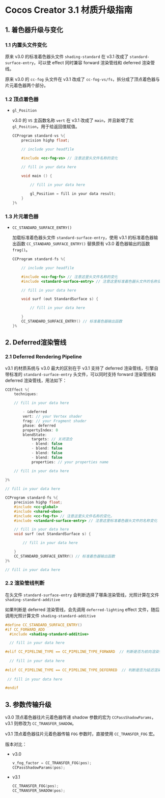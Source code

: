 
# Cocos Creator 3.1 材质升级指南

## 1. 着色器升级与变化

### 1.1 内置头文件变化

原来 v3.0 的标准着色器头文件 `shading-standard` 在 v3.1 改成了 `standard-surface-entry`，可以使 effect 同时兼容 forward 渲染管线和 deferred 渲染管线。

原来 v3.0 的 `cc-fog` 头文件在 v3.1 改成了 `cc-fog-vs/fs`，拆分成了顶点着色器与片元着色器两个部分。

### 1.2 顶点着色器

- `gl_Position`

    v3.0 的 `VS` 主函数名称 `vert` 在 v3.1 改成了 `main`，并且新增了宏 `gl_Position`，用于给返回值赋值。

    ```c
    CCProgram standard-vs %{
        precision highp float;  

        // include your headfile

        #include <cc-fog-vs> // 注意这里头文件名称的变化
    
        // fill in your data here

        void main () {
        
            // fill in your data here

            gl_Position = fill in your data result;
        }
    }%
    ```

### 1.3 片元着色器

- `CC_STANDARD_SURFACE_ENTRY()`

    加载标准着色器头文件 `standard-surface-entry`，使用 v3.1 的标准着色器输出函数 `CC_STANDARD_SURFACE_ENTRY()` 替换原有 v3.0 着色器输出的函数 `frag()`。

    ```c
    CCProgram standard-fs %{
  
        // include your headfile
   
        #include <cc-fog-fs> // 注意这里头文件名称的变化
        #include <standard-surface-entry> // 注意这里标准着色器头文件的名称变化

        // fill in your data here

        void surf (out StandardSurface s) {
 
            // fill in your data here

        }
        CC_STANDARD_SURFACE_ENTRY() // 标准着色器输出函数
    }%
    ```

## 2. Deferred渲染管线

### 2.1  Deferred Rendering Pipeline

v3.1 的材质系统与 v3.0 最大的区别在于 v3.1 支持了 deferred 渲染管线，引擎自带标准的 `standard-surface-entry` 头文件，可以同时支持 forward 渲染管线和 deferred 渲染管线，用法如下：

```c
CCEffect %{
    techniques:

    // fill in your data here

        - &deferred
        vert: // your Vertex shader
        frag: // your Fragment shader
        phase: deferred
        propertyIndex: 0
        blendState:
            targets: // 关闭混合
            - blend: false
            - blend: false
            - blend: false
            - blend: false
            properties: // your properties name

    // fill in your data here
            
}%

// fill in your data here

CCProgram standard-fs %{
    precision highp float;
    #include <cc-global>
    #include <shared-ubos>
    #include <cc-fog-fs> // 注意这里头文件名称的变化。
    #include <standard-surface-entry> // 注意这里标准着色器头文件的名称变化

    // fill in your data here
    void surf (out StandardSurface s) {

        // fill in your data here

    }
    CC_STANDARD_SURFACE_ENTRY() // 标准着色器输出函数
}%

// fill in your data here

```

### 2.2  渲染管线判断

在头文件 `standard-surface-entry` 会判断选择了哪条渲染管线，光照计算在文件 `shading-standard-additive`

如果判断是 deferred 渲染管线，会先调用 `deferred-lighting` effect 文件，随后调用光照计算文件 `shading-standard-additive`

```c
#define CC_STANDARD_SURFACE_ENTRY()                                 
#if CC_FORWARD_ADD                                                 
  #include <shading-standard-additive>

  // fill in your data here

#elif CC_PIPELINE_TYPE == CC_PIPELINE_TYPE_FORWARD  // 判断是否为前向渲染管线
 
  // fill in your data here
   
#elif CC_PIPELINE_TYPE == CC_PIPELINE_TYPE_DEFERRED  // 判断是否为延迟渲染管线
       
 // fill in your data here

#endif
```

## 3. 参数传输升级

v3.0 顶点着色器往片元着色器传递 shadow 参数的宏为 `CCPassShadowParams`，v3.1 则修改为 `CC_TRANSFER_SHADOW`。

v3.1 顶点着色器往片元着色器传输 `FOG` 参数时，直接使用 `CC_TRANSFER_FOG` 宏。

版本对比：

- v3.0

    ```c
    v_fog_factor = CC_TRANSFER_FOG(pos);
    CCPassShadowParams(pos);   
    ```

- v3.1

    ```c
    CC_TRANSFER_FOG(pos);
    CC_TRANSFER_SHADOW(pos); 
    ```
